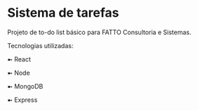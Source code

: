 
# Sistema de tarefas

Projeto de to-do list básico para FATTO Consultoria e Sistemas.

Tecnologias utilizadas:

➼ React

➼ Node

➼ MongoDB

➼ Express
